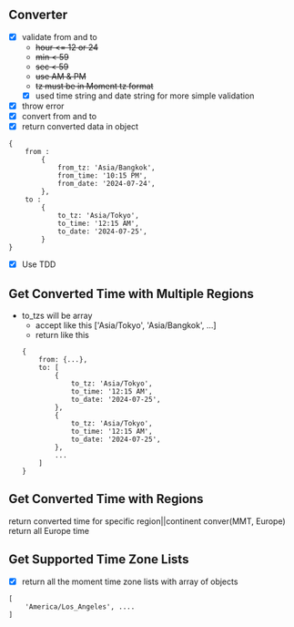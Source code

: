 ## Converter

- [x] validate from and to
  - ~~hour <= 12 or 24~~
  - ~~min < 59~~
  - ~~sec < 59~~
  - ~~use AM & PM~~
  - ~~tz must be in Moment tz format~~
  - [x] used time string and date string for more simple validation
- [x] throw error
- [x] convert from and to
- [x] return converted data in object

```
{
    from :
        {
            from_tz: 'Asia/Bangkok',
            from_time: '10:15 PM',
            from_date: '2024-07-24',
        },
    to :
        {
            to_tz: 'Asia/Tokyo',
            to_time: '12:15 AM',
            to_date: '2024-07-25',
        }
}
```

- [x] Use TDD

## Get Converted Time with Multiple Regions

- to_tzs will be array
  - accept like this ['Asia/Tokyo', 'Asia/Bangkok', ...]
  - return like this
  ```
  {
      from: {...},
      to: [
          {
              to_tz: 'Asia/Tokyo',
              to_time: '12:15 AM',
              to_date: '2024-07-25',
          },
          {
              to_tz: 'Asia/Tokyo',
              to_time: '12:15 AM',
              to_date: '2024-07-25',
          },
          ...
      ]
  }
  ```

## Get Converted Time with Regions

return converted time for specific region||continent
conver(MMT, Europe) return all Europe time

## Get Supported Time Zone Lists

- [x] return all the moment time zone lists with array of objects

```
[
    'America/Los_Angeles', ....
]

```
